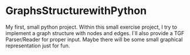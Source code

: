 # GraphsStructurewithPython
My first, small python project. Within this small exercise project, I try to implement a graph structure
with nodes and edges. I´ll also provide a TGF Parser/Reader for proper input. Maybe there will be some small 
graphical representation just for fun.
